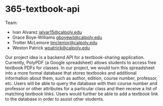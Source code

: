 # 365-textbook-api

Team:
- Ivan Alvarez ialvar15@calpoly.edu
- Grace Boye-Williams gboyewil@calpoly.edu
- Trotter McLemore tmclemor@calpoly.edu
- Weston Patrick wpatrick@calpoly.edu

Our project idea is a backend API for a textbook-sharing application. Currently, PolyPDF (a Google spreadsheet) allows students to access free textbook PDFs for classes. In our project, we would turn this spreadsheet into a more formal database that stores textbooks and additional information about them, such as author, edition, course number, professor, etc. Users will be able to query the database with their course number and professor or other attributes for a particular class and then receive a list of matching textbook links. Users would further be able to add a textbook link to the database in order to assist other students.
